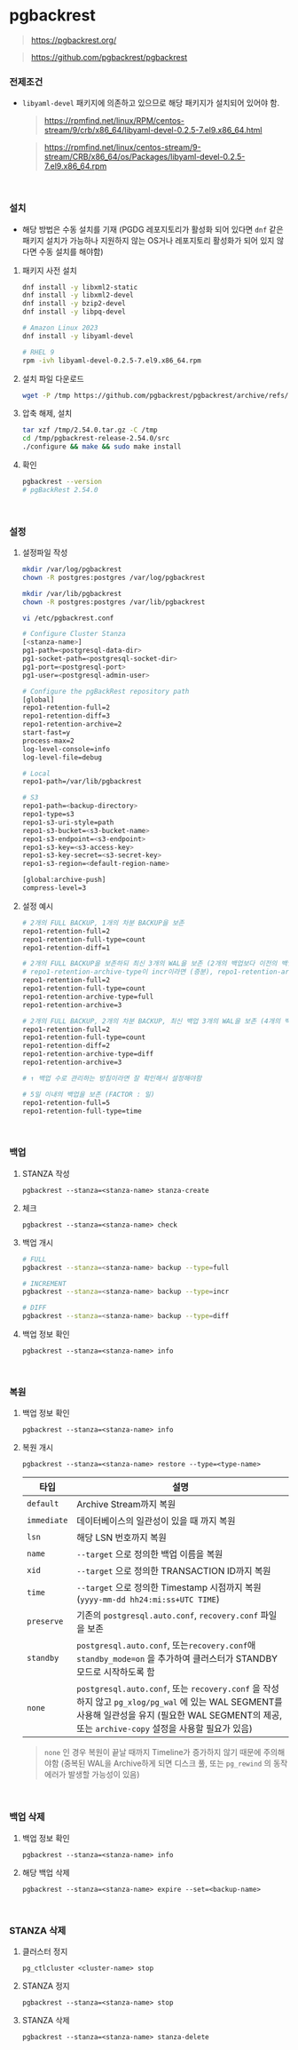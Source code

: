 pgbackrest
===
>https://pgbackrest.org/

>https://github.com/pgbackrest/pgbackrest

### 전제조건
* `libyaml-devel` 패키지에 의존하고 있으므로 해당 패키지가 설치되어 있어야 함.
    >https://rpmfind.net/linux/RPM/centos-stream/9/crb/x86_64/libyaml-devel-0.2.5-7.el9.x86_64.html

    >https://rpmfind.net/linux/centos-stream/9-stream/CRB/x86_64/os/Packages/libyaml-devel-0.2.5-7.el9.x86_64.rpm

<br>

### 설치
* 해당 방법은 수동 설치를 기재 (PGDG 레포지토리가 활성화 되어 있다면 `dnf` 같은 패키지 설치가 가능하나 지원하지 않는 OS거나 레포지토리 활성화가 되어 있지 않다면 수동 설치를 해야함)

1. 패키지 사전 설치
    ```sh
    dnf install -y libxml2-static
    dnf install -y libxml2-devel
    dnf install -y bzip2-devel
    dnf install -y libpq-devel

    # Amazon Linux 2023
    dnf install -y libyaml-devel

    # RHEL 9
    rpm -ivh libyaml-devel-0.2.5-7.el9.x86_64.rpm
    ```

1. 설치 파일 다운로드
    ```sh
    wget -P /tmp https://github.com/pgbackrest/pgbackrest/archive/refs/tags/release/2.54.0.tar.gz
    ```

1. 압축 해제, 설치
    ```sh
    tar xzf /tmp/2.54.0.tar.gz -C /tmp
    cd /tmp/pgbackrest-release-2.54.0/src
    ./configure && make && sudo make install
    ```

1. 확인
    ```sh
    pgbackrest --version
    # pgBackRest 2.54.0
    ```

<br>

### 설정
1. 설정파일 작성
    ```sh
    mkdir /var/log/pgbackrest
    chown -R postgres:postgres /var/log/pgbackrest

    mkdir /var/lib/pgbackrest
    chown -R postgres:postgres /var/lib/pgbackrest

    vi /etc/pgbackrest.conf

    # Configure Cluster Stanza
    [<stanza-name>]
    pg1-path=<postgresql-data-dir>
    pg1-socket-path=<postgresql-socket-dir>
    pg1-port=<postgresql-port>
    pg1-user=<postgresql-admin-user>

    # Configure the pgBackRest repository path
    [global]
    repo1-retention-full=2
    repo1-retention-diff=3
    repo1-retention-archive=2
    start-fast=y
    process-max=2
    log-level-console=info
    log-level-file=debug

    # Local
    repo1-path=/var/lib/pgbackrest

    # S3
    repo1-path=<backup-directory>
    repo1-type=s3
    repo1-s3-uri-style=path
    repo1-s3-bucket=<s3-bucket-name>
    repo1-s3-endpoint=<s3-endpoint>
    repo1-s3-key=<s3-access-key>
    repo1-s3-key-secret=<s3-secret-key>
    repo1-s3-region=<default-region-name>

    [global:archive-push]
    compress-level=3
    ```

1. 설정 예시
    ```sh
    # 2개의 FULL BACKUP, 1개의 차분 BACKUP을 보존
    repo1-retention-full=2
    repo1-retention-full-type=count
    repo1-retention-diff=1

    # 2개의 FULL BACKUP을 보존하되 최신 3개의 WAL을 보존 (2개의 백업보다 이전의 백업에 대해 WAL을 삭제하지 않고 보존)
    # repo1-retention-archive-type이 incr이라면 (증분), repo1-retention-archive 옵션이 강제됨. full이라면 PITR에서 문제가 발생할 가능성이 있기 때문에 diff, incr 사용이 권장
    repo1-retention-full=2
    repo1-retention-full-type=count
    repo1-retention-archive-type=full
    repo1-retention-archive=3

    # 2개의 FULL BACKUP, 2개의 차분 BACKUP, 최신 백업 3개의 WAL을 보존 (4개의 백업 중 가장 오래된 백업에 대한 WAL은 삭제됨)
    repo1-retention-full=2
    repo1-retention-full-type=count
    repo1-retention-diff=2
    repo1-retention-archive-type=diff
    repo1-retention-archive=3

    # ↑ 백업 수로 관리하는 방침이라면 잘 확인해서 설정해야함

    # 5일 이내의 백업을 보존 (FACTOR : 일)
    repo1-retention-full=5
    repo1-retention-full-type=time
    ```

<br>

### 백업
1. STANZA 작성
    ```
    pgbackrest --stanza=<stanza-name> stanza-create
    ```

1. 체크
    ```
    pgbackrest --stanza=<stanza-name> check
    ```

1. 백업 개시
    ```sh
    # FULL
    pgbackrest --stanza=<stanza-name> backup --type=full
   
    # INCREMENT
    pgbackrest --stanza=<stanza-name> backup --type=incr

    # DIFF
    pgbackrest --stanza=<stanza-name> backup --type=diff
    ```

1. 백업 정보 확인
    ```
    pgbackrest --stanza=<stanza-name> info
    ```

<br>

### 복원
1. 백업 정보 확인
    ```
    pgbackrest --stanza=<stanza-name> info
    ```

1. 복원 개시
    ```
    pgbackrest --stanza=<stanza-name> restore --type=<type-name>
    ```
   
    |타입|설명|
    |-|-|
    |`default`|Archive Stream까지 복원|
    |`immediate`|데이터베이스의 일관성이 있을 때 까지 복원|
    |`lsn`|해당 LSN 번호까지 복원|
    |`name`|`--target` 으로 정의한 백업 이름을 복원|
    |`xid`|`--target` 으로 정의한 TRANSACTION ID까지 복원|
    |`time`|`--target` 으로 정의한 Timestamp 시점까지 복원 (`yyyy-mm-dd hh24:mi:ss+UTC TIME`)|
    |`preserve`|기존의 `postgresql.auto.conf`, `recovery.conf` 파일을 보존|
    |`standby`|`postgresql.auto.conf`, 또는`recovery.conf`애 `standby_mode=on` 을 추가하여 클러스터가 STANDBY 모드로 시작하도록 함|
    |`none`|`postgresql.auto.conf`, 또는 `recovery.conf` 을 작성하지 않고 `pg_xlog/pg_wal` 에 있는 WAL SEGMENT를 사용해 일관성을 유지 (필요한 WAL SEGMENT의 제공, 또는 `archive-copy` 설정을 사용할 필요가 있음)|
    >`none` 인 경우 복원이 끝날 때까지 Timeline가 증가하지 않기 때문에 주의해야함 (중복된 WAL을 Archive하게 되면 디스크 풀, 또는 `pg_rewind` 의 동작 에러가 발생할 가능성이 있음)

<br>

### 백업 삭제
1. 백업 정보 확인
    ```
    pgbackrest --stanza=<stanza-name> info
    ```

1. 해당 백업 삭제
    ```
    pgbackrest --stanza=<stanza-name> expire --set=<backup-name>
    ```

<br>

### STANZA 삭제
1. 클러스터 정지
    ```
    pg_ctlcluster <cluster-name> stop
    ```

1. STANZA 정지
    ```
    pgbackrest --stanza=<stanza-name> stop
    ```

1. STANZA 삭제
    ```
    pgbackrest --stanza=<stanza-name> stanza-delete
    ```

<br>
